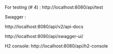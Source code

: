For testing (# 4) : http://localhost:8080/api/test

Swagger : 

http://localhost:8080/api/v2/api-docs

http://localhost:8080/api/swagger-ui/

H2 console: http://localhost:8080/api/h2-console
